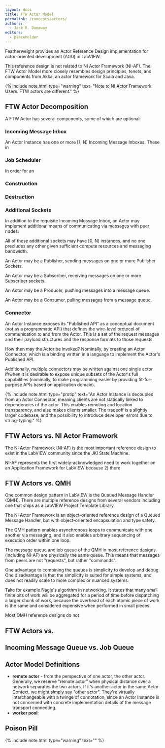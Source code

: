```yaml
---
layout: docs
title: FTW Actor Model
permalink: /concepts/actors/
authors:
  - Jack R. Dunaway
editors:
  - placeholder
---
```


Featherweight provides an Actor Reference Design implementation
for actor-oriented development (AOD) in LabVIEW.

This reference design is not related to NI Actor Framework (NI-AF). The
FTW Actor Model more closely resembles design principles, tenets, and components
from Akka, an actor framework for Scala and Java.

{% include note.html type="warning" text="Note to NI Actor Framework Users: FTW actors are different." %}


## FTW Actor Decomposition

A FTW Actor has several components, some of which are optional:

### Incoming Message Inbox

An Actor Instance has one or more [1, N) Incoming Message Inboxes.
These in

### Job Scheduler

In order for an

### Construction



### Destruction



### Additional Sockets
In addition to the requisite Incoming Message Inbox, an Actor may
implement additional means of communicating via messages with peer nodes.

All of these additional sockets may have [0, N) instances, and no one
precludes any other given sufficient compute resources and messaging
bandwidth.

An Actor may be a Publisher, sending messages on one or more Publisher
Sockets.

An Actor may be a Subscriber, receiving messages on one or more Subscriber
sockets.

An Actor may be a Producer, pushing messages into a message queue.

An Actor may be a Consumer, pulling messages from a message queue.

### Connector
An Actor Instance exposes its "Published API" as a conceptual document
(not as a programmatic API) that defines the wire-level protocol of communication
to and from the Actor. This is a set of the request messages
and their payload structures and the response formats to those requests.

How then may the Actor be invoked? Nominally, by creating an Actor Connector,
which is a binding written in a language to implement the Actor's
Published API.

Additionally, multiple connectors may be written against one single
actor if/when it is desirable to expose unique subsets of the Actor's
full capabilities (nominally, to make programming easier by providing
fit-for-purpose APIs based on application domain).

{% include note.html type="protip" text="An Actor Instance is decoupled from an Actor Connector, meaning clients are not statically linked to dependencies of the actor. This enables remoting and location transparency, and also makes clients smaller. The tradeoff is a slightly larger codebase, and the possibility to introduce developer errors due to string-typing." %}

## FTW Actors vs. NI Actor Framework

The NI Actor Framework (NI-AF) is the most important reference design to
exist in the LabVIEW community since the JKI State Machine.

NI-AF represents the first widely-acknowledged need to work together
on an Application Framework for LabVIEW because 2) there 

## FTW Actors vs. QMH

One common design pattern in LabVIEW is the Queued Message
Handler (QMH). There are multiple reference designs from several
vendors including one that ships as a LabVIEW Project Template Library.

The NI Actor Framework is an object-oriented reference design
of a Queued Message Handler, but with object-oriented encapsulation
and type safety.

The QMH pattern enables asynchronous loops to communicate
with one another via messaging, and it also enables arbitrary sequencing
of execution order within one loop.

The message queue and job queue of the QMH in most reference designs
(including NI-AF) are physically the same queue. This means that messages
from peers are not "requests", but rather "commands".

One advantage to combining the queues is simplicity to develop and debug.
One disadvantage is that the simplicity is suited for simple systems, and
does not readily scale to more complex or nuanced systems.

Take for example Nagle's algorithm in networking. It states that many small
finite bits of work will be aggregated for a period of time before dispatching
a larger chunk of work, because the overhead of each atomic piece
of work is the same and considered expensive when performed in small
pieces.

Most QMH reference designs do not 

## FTW Actors vs. 

## Incoming Message Queue vs. Job Queue



## Actor Model Definitions

* **remote actor** - from the perspective of one actor, the other actor. Generally,
  we reserve "remote actor" when physical distance over a network separates the two actors.
  If it's another actor in the same Actor Context, we might simply say "other actor".
  They're virtually interchangeable with a twinge of connotation, since an Actor Instance
  is not concerned with concrete implementation details of the message transport connecting.
* **worker pool**:

##

## Poison Pill



{% include note.html type="warning" text="" %}

